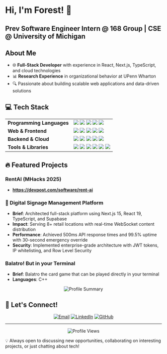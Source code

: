 # Hi, I'm Forest! 👋

## Prev Software Engineer Intern @ 168 Group | CSE @ University of Michigan

## About Me
- 🌐 **Full-Stack Developer** with experience in React, Next.js, TypeScript, and cloud technologies
- 📊 **Research Experience** in organizational behavior  at UPenn Wharton
- 🔍 Passionate about building scalable web applications and data-driven solutions

## 💻 Tech Stack

<table>
  <tr>
    <td><strong>Programming Languages</strong></td>
    <td>
      <img src="https://img.shields.io/badge/C++-%2300599C.svg?style=flat-square&logo=c%2B%2B&logoColor=white"/>
      <img src="https://img.shields.io/badge/Python-3670A0?style=flat-square&logo=python&logoColor=ffdd54"/>
      <img src="https://img.shields.io/badge/Java-%23ED8B00.svg?style=flat-square&logo=openjdk&logoColor=white"/>
      <img src="https://img.shields.io/badge/JavaScript-%23323330.svg?style=flat-square&logo=javascript&logoColor=%23F7DF1E"/>
      <img src="https://img.shields.io/badge/TypeScript-3178C6.svg?style=flat-square&logo=typescript&logoColor=white"/>
    </td>
  </tr>
  <tr>
    <td><strong>Web & Frontend</strong></td>
    <td>
      <img src="https://img.shields.io/badge/React-%2320232a.svg?style=flat-square&logo=react&logoColor=%2361DAFB"/>
      <img src="https://img.shields.io/badge/Next.js-000000?style=flat-square&logo=next.js&logoColor=white"/>
      <img src="https://img.shields.io/badge/HTML5-E34F26?style=flat-square&logo=html5&logoColor=white"/>
      <img src="https://img.shields.io/badge/CSS3-%231572B6.svg?style=flat-square&logo=css3&logoColor=white"/>
      <img src="https://img.shields.io/badge/Tailwind-38B2AC.svg?style=flat-square&logo=tailwind-css&logoColor=white"/>
    </td>
  </tr>
  <tr>
    <td><strong>Backend & Cloud</strong></td>
    <td>
      <img src="https://img.shields.io/badge/Node.js-339933?style=flat-square&logo=node.js&logoColor=white"/>
      <img src="https://img.shields.io/badge/PostgreSQL-336791?style=flat-square&logo=postgresql&logoColor=white"/>
      <img src="https://img.shields.io/badge/Supabase-3ECF8E?style=flat-square&logo=supabase&logoColor=white"/>
      <img src="https://img.shields.io/badge/AWS%20S3-232F3E?style=flat-square&logo=amazon-aws&logoColor=white"/>
      <img src="https://img.shields.io/badge/RESTful%20APIs-FF6B6B?style=flat-square"/>
    </td>
  </tr>
  <tr>
    <td><strong>Tools & Libraries</strong></td>
    <td>
      <img src="https://img.shields.io/badge/Git-F05032?style=flat-square&logo=git&logoColor=white"/>
      <img src="https://img.shields.io/badge/GitHub-100000?style=flat-square&logo=github&logoColor=white"/>
      <img src="https://img.shields.io/badge/Visual%20Studio-5C2D91?style=flat-square&logo=visual-studio&logoColor=white"/>
      <img src="https://img.shields.io/badge/IntelliJ-000000?style=flat-square&logo=intellij-idea&logoColor=white"/>
      <img src="https://img.shields.io/badge/Pandas-150458?style=flat-square&logo=pandas&logoColor=white"/>
      <img src="https://img.shields.io/badge/NumPy-013243?style=flat-square&logo=numpy&logoColor=white"/>
    </td>
  </tr>
</table>

## 🔥 Featured Projects

### RentAI (MHacks 2025)
- **https://devpost.com/software/rent-ai**

### 💼 Digital Signage Management Platform
- **Brief**: Architected full-stack platform using Next.js 15, React 19, TypeScript, and Supabase
- **Impact**: Serving 8+ retail locations with real-time WebSocket content distribution
- **Performance**: Achieved 500ms API response times and 99.5% uptime with 30-second emergency override
- **Security**: Implemented enterprise-grade architecture with JWT tokens, IP whitelisting, and Row Level Security
  
### Balatro! But in your Terminal
- **Brief**: Balatro the card game that can be played directly in your terminal
- **Languages**: C++

<div align="center">
  <img src="https://github-profile-summary-cards.vercel.app/api/cards/profile-details?username=forestq24&theme=tokyonight" alt="Profile Summary"/>
</div>

## 🤝 Let's Connect!

<div align="center">
  
  [![Email](https://img.shields.io/badge/Email-D14836?style=for-the-badge&logo=gmail&logoColor=white)](mailto:forestq@umich.edu)
  [![LinkedIn](https://img.shields.io/badge/LinkedIn-%230077B5.svg?style=for-the-badge&logo=linkedin&logoColor=white)](https://linkedin.com/in/forest-qin)
  [![GitHub](https://img.shields.io/badge/GitHub-100000?style=for-the-badge&logo=github&logoColor=white)](https://github.com/forestq24)
  
</div>

---

<div align="center">
  <img src="https://komarev.com/ghpvc/?username=forestq24&color=blueviolet&style=flat-square&label=Profile+Views" alt="Profile Views" />
</div>

💡 Always open to discussing new opportunities, collaborating on interesting projects, or just chatting about tech!
